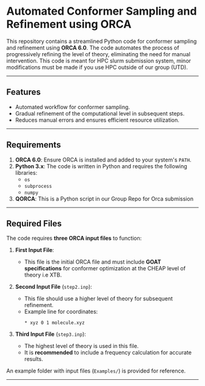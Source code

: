 # **Automated Conformer Sampling and Refinement using ORCA**

This repository contains a streamlined Python code for conformer sampling and refinement using **ORCA 6.0**. The code automates the process of progressively refining the level of theory, eliminating the need for manual intervention. This code is meant for HPC slurm submission system, minor modifications must be made if you use HPC outside of our group (UTD). 

---

## **Features**
- Automated workflow for conformer sampling.
- Gradual refinement of the computational level in subsequent steps.
- Reduces manual errors and ensures efficient resource utilization.

---

## **Requirements**
1. **ORCA 6.0**: Ensure ORCA is installed and added to your system's `PATH`.
2. **Python 3.x**: The code is written in Python and requires the following libraries:
   - `os`
   - `subprocess`
   - `numpy`
3. **QORCA**: This is a Python script in our Group Repo for Orca submission
---

## **Required Files**
The code requires **three ORCA input files** to function:

1. **First Input File**:  
   - This file is the initial ORCA file and must include **GOAT specifications** for conformer optimization at the CHEAP level of theory i.e XTB.  

2. **Second Input File** (`step2.inp`):  
   - This file should use a higher level of theory for subsequent refinement.
   - Example line for coordinates:  
     ```
     * xyz 0 1 molecule.xyz
     ```
3. **Third Input File** (`step3.inp`):  
   - The highest level of theory is used in this file.  
   - It is **recommended** to include a frequency calculation for accurate results.

An example folder with input files (`Examples/`) is provided for reference.

---


